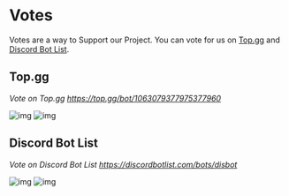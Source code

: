 # Votes

Votes are a way to Support our Project. You can vote for us on [Top.gg](https://top.gg/bot/1063079377975377960) and [Discord Bot List](https://discordbotlist.com/bots/disbot).

## Top.gg

_Vote on Top.gg https://top.gg/bot/1063079377975377960_

![img](https://zipline.service.xyzspace.dev/u/6pGZhn.png)
![img](https://zipline.service.xyzspace.dev/u/Ze901X.png)

## Discord Bot List

_Vote on Discord Bot List https://discordbotlist.com/bots/disbot_

![img](https://zipline.service.xyzspace.dev/u/VKY1vA.png)
![img](https://zipline.service.xyzspace.dev/u/B0wHSJ.png)